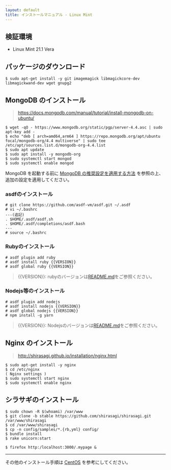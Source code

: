 ```yaml
---
layout: default
title: インストールマニュアル - Linux Mint
---
```


## 検証環境

- Linux Mint 21.1 Vera

## パッケージのダウンロード

```
$ sudo apt-get install -y git imagemagick libmagickcore-dev libmagickwand-dev wget gnupg2
```

## MongoDB のインストール

> https://docs.mongodb.com/manual/tutorial/install-mongodb-on-ubuntu/

```
$ wget -qO - https://www.mongodb.org/static/pgp/server-4.4.asc | sudo apt-key add -
$ echo "deb [ arch=amd64,arm64 ] https://repo.mongodb.org/apt/ubuntu focal/mongodb-org/4.4 multiverse" | sudo tee /etc/apt/sources.list.d/mongodb-org-4.4.list
$ sudo apt update
$ sudo apt install -y mongodb-org
$ sudo systemctl start mongod
$ sudo systemctl enable mongod
```

MongoDB を起動する前に [MongoDB の推奨設定を適用する方法](/installation/mongodb-settings.html) を参照の上、追加の設定を適用してください。

### asdfのインストール

```
# git clone https://github.com/asdf-vm/asdf.git ~/.asdf 
# vi ~/.bashrc
---(追記)
. $HOME/.asdf/asdf.sh
. $HOME/.asdf/completions/asdf.bash
---
# source ~/.bashrc
```

### Rubyのインストール
```
# asdf plugin add ruby
# asdf install ruby {{VERSION}} 
# asdf global ruby {{VERSION}}
```
>{{VERSION}}: rubyのバージョンは[README.md](https://github.com/shirasagi/shirasagi/blob/stable/README.md)をご参照ください。
### Nodejs等のインストール
```
# asdf plugin add nodejs
# asdf install nodejs {{VERSION}} 
# asdf global nodejs {{VERSION}} 
# npm install -g yarn
```
>{{VERSION}}: Nodejsのバージョンは[README.md](https://github.com/shirasagi/shirasagi/blob/stable/README.md)をご参照ください。
## Nginx のインストール

> http://shirasagi.github.io/installation/nginx.html

```
$ sudo apt-get install -y nginx
$ cd /etc/nginx
( Nginx settings )
$ sudo systemctl start nginx
$ sudo systemctl enable nginx
```

## シラサギのインストール

```
$ sudo chown -R $(whoami) /var/www
$ git clone -b stable https://github.com/shirasagi/shirasagi.git /var/www/shirasagi
$ cd /var/www/shirasagi
$ cp -n config/samples/*.{rb,yml} config/
$ bundle install
$ rake unicorn:start

$ firefox http:/localhost:3000/.mypage &
```

---
その他のインストール手順は [CentOS](manual.html) を参考にしてください。
